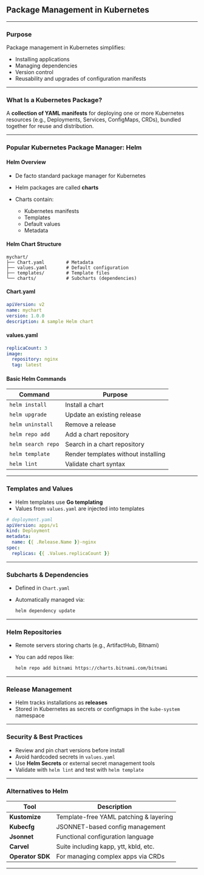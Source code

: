 ## **Package Management in Kubernetes**

---

### **Purpose**

Package management in Kubernetes simplifies:

* Installing applications
* Managing dependencies
* Version control
* Reusability and upgrades of configuration manifests

---

### **What Is a Kubernetes Package?**

A **collection of YAML manifests** for deploying one or more Kubernetes resources (e.g., Deployments, Services, ConfigMaps, CRDs), bundled together for reuse and distribution.

---

### **Popular Kubernetes Package Manager: Helm**

#### **Helm Overview**

* De facto standard package manager for Kubernetes
* Helm packages are called **charts**
* Charts contain:

  * Kubernetes manifests
  * Templates
  * Default values
  * Metadata

#### **Helm Chart Structure**

```
mychart/
├── Chart.yaml        # Metadata
├── values.yaml       # Default configuration
├── templates/        # Template files
└── charts/           # Subcharts (dependencies)
```

#### **Chart.yaml**

```yaml
apiVersion: v2
name: mychart
version: 1.0.0
description: A sample Helm chart
```

#### **values.yaml**

```yaml
replicaCount: 3
image:
  repository: nginx
  tag: latest
```

#### **Basic Helm Commands**

| Command            | Purpose                             |
| ------------------ | ----------------------------------- |
| `helm install`     | Install a chart                     |
| `helm upgrade`     | Update an existing release          |
| `helm uninstall`   | Remove a release                    |
| `helm repo add`    | Add a chart repository              |
| `helm search repo` | Search in a chart repository        |
| `helm template`    | Render templates without installing |
| `helm lint`        | Validate chart syntax               |

---

### **Templates and Values**

* Helm templates use **Go templating**
* Values from `values.yaml` are injected into templates

```yaml
# deployment.yaml
apiVersion: apps/v1
kind: Deployment
metadata:
  name: {{ .Release.Name }}-nginx
spec:
  replicas: {{ .Values.replicaCount }}
```

---

### **Subcharts & Dependencies**

* Defined in `Chart.yaml`
* Automatically managed via:

  ```bash
  helm dependency update
  ```

---

### **Helm Repositories**

* Remote servers storing charts (e.g., ArtifactHub, Bitnami)
* You can add repos like:

  ```bash
  helm repo add bitnami https://charts.bitnami.com/bitnami
  ```

---

### **Release Management**

* Helm tracks installations as **releases**
* Stored in Kubernetes as secrets or configmaps in the `kube-system` namespace

---

### **Security & Best Practices**

* Review and pin chart versions before install
* Avoid hardcoded secrets in `values.yaml`
* Use **Helm Secrets** or external secret management tools
* Validate with `helm lint` and test with `helm template`

---

### **Alternatives to Helm**

| Tool             | Description                            |
| ---------------- | -------------------------------------- |
| **Kustomize**    | Template-free YAML patching & layering |
| **Kubecfg**      | JSONNET-based config management        |
| **Jsonnet**      | Functional configuration language      |
| **Carvel**       | Suite including kapp, ytt, kbld, etc.  |
| **Operator SDK** | For managing complex apps via CRDs     |

---
